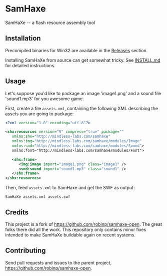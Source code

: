 # SamHaxe

SamHaXe -- a flash resource assembly tool

## Installation

Precompiled binaries for Win32 are available in the
[Releases](https://github.com/overmobile/samhaxe/releases) section.

Installing SamHaXe from source can get somewhat tricky. See
[INSTALL.md](https://github.com/overmobile/samhaxe/blob/master/INSTALL.md) for
detailed instructions.

## Usage

Let's suppose you'd like to package an image 'image1.png' and a sound file
'sound1.mp3' for you awesome game.

First, create a file `assets.xml`, containing the following XML describing the
assets you are going to package:

```xml
<?xml version="1.0" encoding="utf-8"?>

<shx:resources version="9" compress="true" package=""
   xmlns:shx="http://mindless-labs.com/samhaxe"
   xmlns:img="http://mindless-labs.com/samhaxe/modules/Image"
   xmlns:snd="http://mindless-labs.com/samhaxe/modules/Sound">
   xmlns:font="http://mindless-labs.com/samhaxe/modules/Font">

   <shx:frame>
      <img:image import="image1.png" class="image1" />
      <snd:sound import="sound1.mp3" class="sound1" />
   </shx:frame>
</shx:resources>
```

Then, feed `assets.xml` to SamHaxe and get the SWF as output:

    SamHaXe assets.xml assets.swf

## Credits

This project is a fork of https://github.com/robinp/samhaxe-open. The great
folks there did all the work. This repository only contains minor fixes
intended to make SamHaXe buildable again on recent systems.

## Contributing

Send pull requests and issues to the parent project,
https://github.com/robinp/samhaxe-open.
